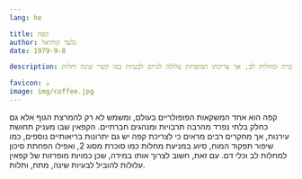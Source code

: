 ```yaml
---
lang: he 

title: קפה
author: גלעד קותיאל
date: 1979-9-8

description: קפה הוא משקה פופולרי שמגביר עירנות ויכול לסייע במניעת מחלות כמו סוכרת ומחלות לב, אך צריכתו המופרזת עלולה לגרום לבעיות כמו קשיי שינה ותלות.

favicon: ☕
image: img/coffee.jpg
---
```


קפה הוא אחד המשקאות הפופולריים בעולם, ומשמש לא רק להמרצת הגוף אלא גם כחלק בלתי נפרד מהרבה תרבויות ומנהגים חברתיים. הקפאין שבו מעניק תחושת עירנות, אך מחקרים רבים מראים כי לצריכת קפה יש גם יתרונות בריאותיים נוספים, כמו שיפור תפקוד המוח, סיוע במניעת מחלות כמו סוכרת מסוג 2, ואפילו הפחתת סיכון למחלות לב וכלי דם. עם זאת, חשוב לצרוך אותו במידה, שכן כמויות מופרזות של קפאין עלולות להוביל לבעיות שינה, מתח, ותלות.
